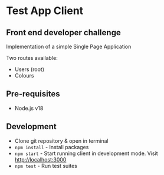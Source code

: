 # Test App Client

## Front end developer challenge

Implementation of a simple Single Page Application

Two routes available:

- Users (root)
- Colours

## Pre-requisites

- Node.js v18

## Development

- Clone git repository & open in terminal
- `npm install` - Install packages
- `npm start` - Start running client in development mode. Visit <http://localhost:3000>
- `npm test` - Run test suites
